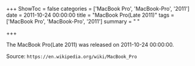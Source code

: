 +++
ShowToc = false
categories = ['MacBook Pro', 'MacBook-Pro', '2011']
date = 2011-10-24 00:00:00
title = "MacBook Pro(Late 2011)"
tags = ['MacBook Pro', 'MacBook-Pro', '2011']
summary = " "

+++

The MacBook Pro(Late 2011) was released on 2011-10-24 00:00:00.

Source: `https://en.wikipedia.org/wiki/MacBook_Pro`


